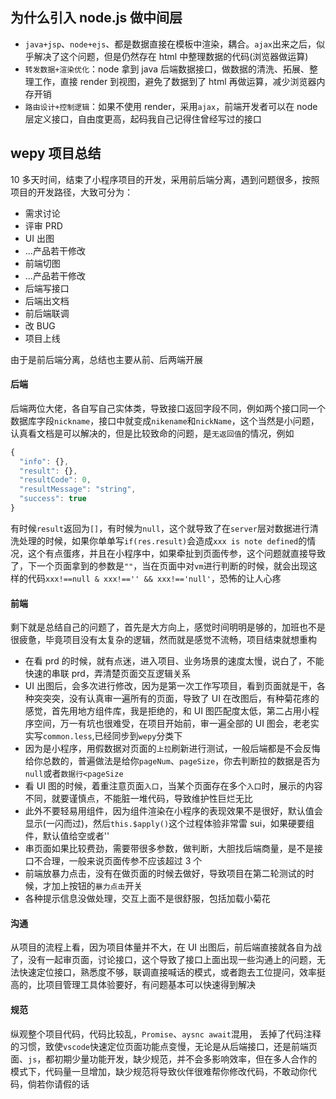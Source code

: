 ## 为什么引入 node.js 做中间层

- `java+jsp`、`node+ejs`、都是数据直接在模板中渲染，耦合。`ajax`出来之后，似乎解决了这个问题，但是仍然存在 html 中整理数据的代码(浏览器做运算)
- `转发数据+渲染优化`：node 拿到 java 后端数据接口，做数据的清洗、拓展、整理工作，直接 render 到视图，避免了数据到了 html 再做运算，减少浏览器内存开销
- `路由设计+控制逻辑`：如果不使用 render，采用`ajax`，前端开发者可以在 node 层定义接口，自由度更高，起码我自己记得住曾经写过的接口

## wepy 项目总结

10 多天时间，结束了小程序项目的开发，采用前后端分离，遇到问题很多，按照项目的开发路径，大致可分为：

- 需求讨论
- 评审 PRD
- UI 出图
- ...产品若干修改
- 前端切图
- ...产品若干修改
- 后端写接口
- 后端出文档
- 前后端联调
- 改 BUG
- 项目上线

由于是前后端分离，总结也主要从前、后两端开展

#### 后端

后端两位大佬，各自写自己实体类，导致接口返回字段不同，例如两个接口同一个数据库字段`nickname`，接口中就变成`nikename`和`nickName`，这个当然是小问题，认真看文档是可以解决的，但是比较致命的问题，是`无返回值`的情况，例如

```js
{
  "info": {},
  "result": {},
  "resultCode": 0,
  "resultMessage": "string",
  "success": true
}
```

有时候`result`返回为`[]`，有时候为`null`，这个就导致了在`server`层对数据进行清洗处理的时候，如果你单单写`if(res.result)`会造成`xxx is note defined`的情况，这个有点蛋疼，并且在小程序中，如果牵扯到页面传参，这个问题就直接导致了，下一个页面拿到的参数是`""`，当在页面中对`vm`进行判断的时候，就会出现这样的代码`xxx!==null & xxx!=='' && xxx!=='null'`，恐怖的让人心疼

#### 前端

剩下就是总结自己的问题了，首先是大方向上，感觉时间明明是够的，加班也不是很疲惫，毕竟项目没有太复杂的逻辑，然而就是感觉不流畅，项目结束就想重构

- 在看 prd 的时候，就有点迷，进入项目、业务场景的速度太慢，说白了，不能快速的串联 prd，弄清楚页面交互逻辑关系
- UI 出图后，会多次进行修改，因为是第一次工作写项目，看到页面就是干，各种突突突，没有认真审一遍所有的页面，导致了 UI 在改图后，有种菊花疼的感觉，首先用地方组件库，我是拒绝的，和 UI 图匹配度太低，第二占用小程序空间，万一有坑也很难受，在项目开始前，审一遍全部的 UI 图会，老老实实写`common.less`,已经同步到`wepy`分类下
- 因为是小程序，用假数据对页面的`上拉`刷新进行测试，一般后端都是不会反悔给你总数的，普遍做法是给你`pageNum`、`pageSize`，你去判断拉的数据是否为`null`或者`数据行<pageSize`
- 看 UI 图的时候，着重注意页面`入口`，当某个页面存在多个`入口`时，展示的内容不同，就要谨慎点，不能脏一堆代码，导致维护性巨烂无比
- 此外不要轻易用组件，因为组件渲染在小程序的表现效果不是很好，默认值会显示(一闪而过)，然后`this.$apply()`这个过程体验非常雷 sui，如果硬要组件，默认值给空或者''
- 串页面如果比较费劲，需要带很多参数，做判断，大胆找后端商量，是不是接口不合理，一般来说页面传参不应该超过 3 个
- 前端放暴力点击，没有在做页面的时候去做好，导致项目在第二轮测试的时候，才加上按钮的`暴力点击`开关
- 各种提示信息没做处理，交互上面不是很舒服，包括加载小菊花

#### 沟通

从项目的流程上看，因为项目体量并不大，在 UI 出图后，前后端直接就各自为战了，没有一起审页面，讨论接口，这个导致了接口上面出现一些沟通上的问题，无法快速定位接口，熟悉度不够，联调直接喊话的模式，或者跑去工位提问，效率挺高的，比项目管理工具体验要好，有问题基本可以快速得到解决

#### 规范

纵观整个项目代码，代码比较乱，`Promise`、`aysnc await`混用， 丢掉了代码注释的习惯，致使`vscode`快速定位页面功能点变慢，无论是从后端接口，还是前端页面、`js`，都初期少量功能开发，缺少规范，并不会多影响效率，但在多人合作的模式下，代码量一旦增加，缺少规范将导致伙伴很难帮你修改代码，不敢动你代码，倘若你请假的话
